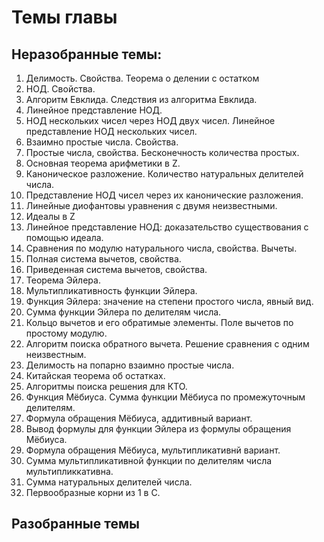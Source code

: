 # Темы главы

## Неразобранные темы:
1. Делимость. Свойства. Теорема о делении с остатком
2. НОД. Свойства.
3. Алгоритм Евклида. Следствия из алгоритма Евклида.
4. Линейное представление НОД.
5. НОД нескольких чисел через НОД двух чисел. Линейное представление НОД нескольких чисел.
6. Взаимно простые числа. Свойства.
7. Простые числа, свойства. Бесконечность количества простых.
8. Основная теорема арифметики в Z.
9. Каноническое разложение. Количество натуральных делителей числа.
10. Представление НОД чисел через их канонические разложения.
11. Линейные диофантовы уравнения с двумя неизвестными.
12. Идеалы в Z
13. Линейное представление НОД: доказательство существования с помощью идеала.
14. Сравнения по модулю натурального числа, свойства. Вычеты.
15. Полная система вычетов, свойства.
16. Приведенная система вычетов, свойства.
17. Теорема Эйлера.
18. Мультипликативность функции Эйлера.
19. Функция Эйлера: значение на степени простого числа, явный вид.
20. Сумма функции Эйлера по делителям числа.
21. Кольцо вычетов и его обратимые элементы. Поле вычетов по простому модулю.
22. Алгоритм поиска обратного вычета. Решение сравнения с одним неизвестным.
23. Делимость на попарно взаимно простые числа.
24. Китайская теорема об остатках.
25. Алгоритмы поиска решения для КТО.
26. Функция Мёбиуса. Сумма функции Мёбиуса по промежуточным делителям.
27. Формула обращения Мёбиуса, аддитивный вариант.
28. Вывод формулы для функции Эйлера из формулы обращения Мёбиуса.
29. Формула обращения Мёбиуса, мультипликативнй вариант.
30. Сумма мультипликативной функции по делителям числа мультипликкативна.
31. Сумма натуральных делителей числа.
32. Первообразные корни из 1 в C.

## Разобранные темы
